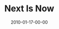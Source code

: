 ---
layout: message
category: message
series: "Next"
title: "Next Is Now"
date: 2010-01-17-00-00
message_id: 597
audio: "http://s3.amazonaws.com/crossroads-media/messages/audio/Next3.mp3"
audio-duration: "32:17"
program: "http://s3.amazonaws.com/crossroads-media/documents/01_16-17_10Program.pdf"
description: "Todd Henry shares how God uses dreams to build into us the capacity for greatness."
video: "http://s3.amazonaws.com/crossroads-media/messages/video/Next3.mp4"
video-duration: "32:17"
video-image: "http://s3.amazonaws.com/crossroads-media/images/Next3-still.jpg"
tag: 
 - dreams
 - joseph
 - karate-kid
 - todd
explicit: false
---